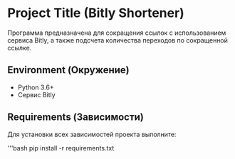 # Project Title (Bitly Shortener)

Программа предназначена для сокращения ссылок с использованием сервиса Bitly, а также подсчета количества переходов по сокращенной ссылке.

## Environment (Окружение)

- Python 3.6+
- Сервис Bitly

## Requirements (Зависимости)

Для установки всех зависимостей проекта выполните:
 
'''bash
pip install -r requirements.txt
